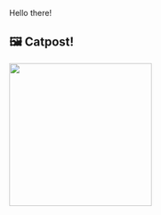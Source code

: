Hello there!



## 🖼️ Catpost!

<sub>
    <img src="https://cdn2.thecatapi.com/images/260.jpg" height="256">
</sub>

